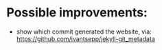 # Possible improvements:

* show which commit generated the website, via:
https://github.com/ivantsepp/jekyll-git_metadata


